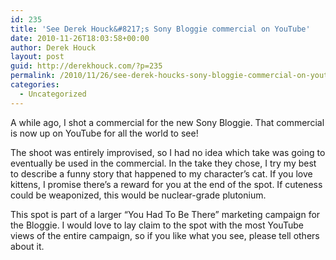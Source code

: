 ```yaml
---
id: 235
title: 'See Derek Houck&#8217;s Sony Bloggie commercial on YouTube'
date: 2010-11-26T18:03:58+00:00
author: Derek Houck
layout: post
guid: http://derekhouck.com/?p=235
permalink: /2010/11/26/see-derek-houcks-sony-bloggie-commercial-on-youtube/
categories:
  - Uncategorized
---
```

A while ago, I shot a commercial for the new Sony Bloggie. That commercial is now up on YouTube for all the world to see!

The shoot was entirely improvised, so I had no idea which take was going to eventually be used in the commercial. In the take they chose, I try my best to describe a funny story that happened to my character&#8217;s cat. If you love kittens, I promise there&#8217;s a reward for you at the end of the spot. If cuteness could be weaponized, this would be nuclear-grade plutonium.

This spot is part of a larger &#8220;You Had To Be There&#8221; marketing campaign for the Bloggie. I would love to lay claim to the spot with the most YouTube views of the entire campaign, so if you like what you see, please tell others about it.